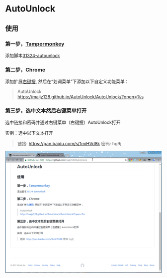 # AutoUnlock

## 使用

### 第一步，[Tampermonkey](http://tampermonkey.net/)

添加脚本[31324-autounlock](https://greasyfork.org/scripts/31324-autounlock)

### 第二步，Chrome

添加扩展[右键搜](https://chrome.google.com/webstore/detail/context-menus/phlfmkfpmphogkomddckmggcfpmfchpn), 然后在“划词菜单”下添加以下自定义功能菜单：

> AutoUnlock    
> https://maijz128.github.io/AutoUnlock/AutoUnlock/?open=%s


### 第三步，选中文本然后右键菜单打开

选中链接和密码并通过右键菜单（右键搜）AutoUnlock打开

实例：选中以下文本打开

> 链接: https://pan.baidu.com/s/1miHVd8k 密码: hg9j


![image](https://github.com/maijz128/AutoUnlock/raw/master/2017-07-10_10-19-12.gif)